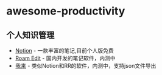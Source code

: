 # awesome-productivity


## 个人知识管理
- [Notion](https://www.notion.so/) - 一款丰富的笔记,目前个人版免费
- [Roam Edit](http://roamedit.com/) - 国内开发的笔记软件，内测中
- [我来](https://www.wolai.com/) - 类似Notion和RR的软件，内测中，支持json文件导出
